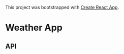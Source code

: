 This project was bootstrapped with [Create React App](https://github.com/facebook/create-react-app).

# Weather App

## API
